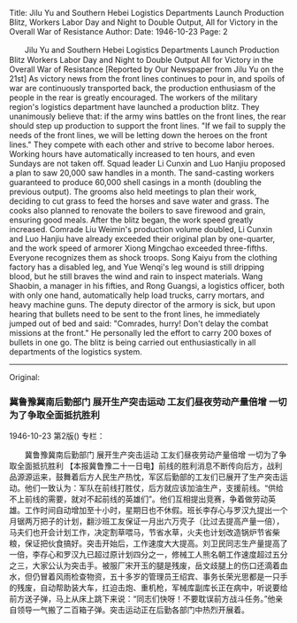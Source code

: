 Title: Jilu Yu and Southern Hebei Logistics Departments Launch Production Blitz, Workers Labor Day and Night to Double Output, All for Victory in the Overall War of Resistance
Author:
Date: 1946-10-23
Page: 2

　　Jilu Yu and Southern Hebei Logistics Departments
    Launch Production Blitz
    Workers Labor Day and Night to Double Output
    All for Victory in the Overall War of Resistance
    [Reported by Our Newspaper from Jilu Yu on the 21st] As victory news from the front lines continues to pour in, and spoils of war are continuously transported back, the production enthusiasm of the people in the rear is greatly encouraged. The workers of the military region's logistics department have launched a production blitz. They unanimously believe that: if the army wins battles on the front lines, the rear should step up production to support the front lines. "If we fail to supply the needs of the front lines, we will be letting down the heroes on the front lines." They compete with each other and strive to become labor heroes. Working hours have automatically increased to ten hours, and even Sundays are not taken off. Squad leader Li Cunxin and Luo Hanjiu proposed a plan to saw 20,000 saw handles in a month. The sand-casting workers guaranteed to produce 60,000 shell casings in a month (doubling the previous output). The grooms also held meetings to plan their work, deciding to cut grass to feed the horses and save water and grass. The cooks also planned to renovate the boilers to save firewood and grain, ensuring good meals. After the blitz began, the work speed greatly increased. Comrade Liu Weimin's production volume doubled, Li Cunxin and Luo Hanjiu have already exceeded their original plan by one-quarter, and the work speed of armorer Xiong Mingchao exceeded three-fifths. Everyone recognizes them as shock troops. Song Kaiyu from the clothing factory has a disabled leg, and Yue Wenqi's leg wound is still dripping blood, but he still braves the wind and rain to inspect materials. Wang Shaobin, a manager in his fifties, and Rong Guangsi, a logistics officer, both with only one hand, automatically help load trucks, carry mortars, and heavy machine guns. The deputy director of the armory is sick, but upon hearing that bullets need to be sent to the front lines, he immediately jumped out of bed and said: "Comrades, hurry! Don't delay the combat missions at the front." He personally led the effort to carry 200 boxes of bullets in one go. The blitz is being carried out enthusiastically in all departments of the logistics system.



<hr /> 

Original: 


### 冀鲁豫冀南后勤部门  展开生产突击运动  工友们昼夜劳动产量倍增  一切为了争取全面抵抗胜利

1946-10-23
第2版()
专栏：

　　冀鲁豫冀南后勤部门
    展开生产突击运动
    工友们昼夜劳动产量倍增
    一切为了争取全面抵抗胜利
    【本报冀鲁豫二十一日电】前线的胜利消息不断传向后方，战利品源源运来，鼓舞着后方人民生产热忱，军区后勤部的工友们已展开了生产突击运动。他们一致认为：军队在前线打胜仗，后方就应该加油生产，支援前线。“供给不上前线的需要，就对不起前线的英雄们”。他们互相提出竞赛，争着做劳动英雄。工作时间自动增加至十小时，星期日也不休假。班长李存心与罗汉九提出一个月锯两万把子的计划，翻沙班工友保证一月出六万壳子（比过去提高产量一倍），马夫们也开会计划工作，决定割草喂马，节省水草，火夫也计划改造锅炉节省柴粮，保证把伙食搞好。突击开始后，工作速度大大提高。刘卫民同志生产量提高了一倍，李存心和罗汉九已超过原计划四分之一，修械工人熊名朝工作速度超过五分之三，大家公认为突击手。被服厂宋开玉的腿是残废，岳文歧腿上的伤口还滴着血水，但仍冒着风雨检查物资，五十多岁的管理员王绍宾、事务长荣光思都是一只手的残废，自动帮助装大车，扛迫击炮、重机枪，军械库副库长正在病中，听说要给前方送子弹，马上从床上跳下来说：“同志们快呀！不要耽误前方战斗任务。”他亲自领导一气搬了二百箱子弹。突击运动正在后勤各部门中热烈开展着。
